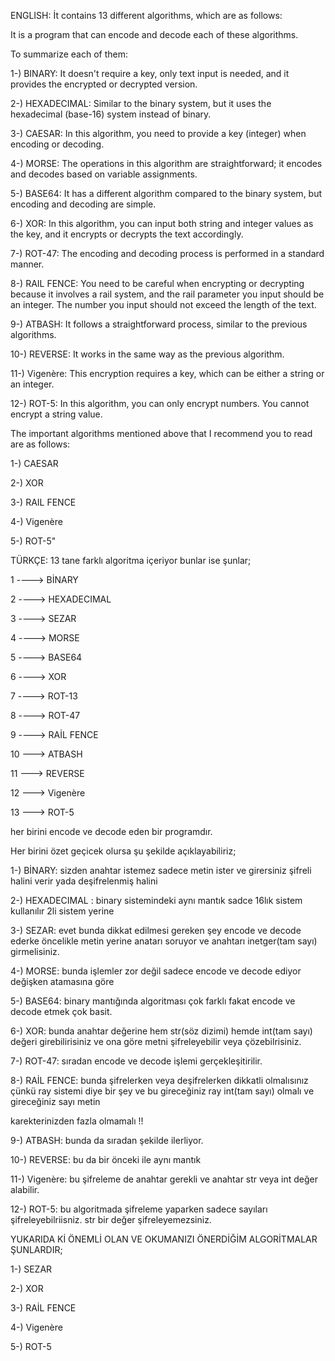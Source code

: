 ENGLISH: İt contains 13 different algorithms, which are as follows:

It is a program that can encode and decode each of these algorithms.

To summarize each of them:

1-) BINARY: It doesn't require a key, only text input is needed, and it provides the encrypted or decrypted version.

2-) HEXADECIMAL: Similar to the binary system, but it uses the hexadecimal (base-16) system instead of binary.

3-) CAESAR: In this algorithm, you need to provide a key (integer) when encoding or decoding.

4-) MORSE: The operations in this algorithm are straightforward; it encodes and decodes based on variable assignments.

5-) BASE64: It has a different algorithm compared to the binary system, but encoding and decoding are simple.

6-) XOR: In this algorithm, you can input both string and integer values as the key, and it encrypts or decrypts the text accordingly.

7-) ROT-47: The encoding and decoding process is performed in a standard manner.

8-) RAIL FENCE: You need to be careful when encrypting or decrypting because it involves a rail system, and the rail parameter you input should be an integer. The number you input should not exceed the length of the text.

9-) ATBASH: It follows a straightforward process, similar to the previous algorithms.

10-) REVERSE: It works in the same way as the previous algorithm.

11-) Vigenère: This encryption requires a key, which can be either a string or an integer.

12-) ROT-5: In this algorithm, you can only encrypt numbers. You cannot encrypt a string value.

The important algorithms mentioned above that I recommend you to read are as follows:

1-) CAESAR

2-) XOR

3-) RAIL FENCE

4-) Vigenère

5-) ROT-5"

TÜRKÇE: 13 tane farklı algoritma içeriyor bunlar ise şunlar;

1 ----> BİNARY

2 ----> HEXADECIMAL

3 ----> SEZAR

4 ----> MORSE

5 ----> BASE64

6 ----> XOR

7 ----> ROT-13

8 ----> ROT-47

9 ----> RAİL FENCE

10 ---> ATBASH

11 ---> REVERSE

12 ---> Vigenère

13 ---> ROT-5

her birini encode ve decode eden bir programdır.

Her birini özet geçicek olursa şu şekilde açıklayabiliriz;

1-) BİNARY: sizden anahtar istemez sadece metin ister ve girersiniz şifreli halini verir yada deşifrelenmiş halini

2-) HEXADECIMAL : binary sistemindeki aynı mantık sadce 16lık sistem kullanılır 2li sistem yerine

3-) SEZAR: evet bunda dikkat edilmesi gereken şey encode ve decode ederke öncelikle metin yerine anatarı soruyor ve anahtarı inetger(tam sayı) girmelisiniz.

4-) MORSE: bunda işlemler zor değil sadece encode ve decode ediyor değişken atamasına göre

5-) BASE64: binary mantığında algoritması çok farklı fakat encode ve decode etmek çok basit.

6-) XOR: bunda anahtar değerine hem str(söz dizimi) hemde int(tam sayı) değeri girebilirisiniz ve ona göre metni şifreleyebilir veya çözebilrisiniz.

7-) ROT-47: sıradan encode ve decode işlemi gerçekleşitirilir.

8-) RAİL FENCE: bunda şifrelerken veya deşifrelerken dikkatli olmalısınız çünkü ray sistemi diye bir şey ve bu gireceğiniz ray int(tam sayı) olmalı ve gireceğiniz sayı metin

karekterinizden fazla olmamalı !!

9-) ATBASH: bunda da sıradan şekilde ilerliyor.

10-) REVERSE: bu da bir önceki ile aynı mantık

11-) Vigenère: bu şifreleme de anahtar gerekli ve anahtar str veya int değer alabilir.

12-) ROT-5: bu algoritmada şifreleme yaparken sadece sayıları şifreleyebilriisniz. str bir değer şifreleyemezsiniz.

YUKARIDA Kİ ÖNEMLİ OLAN VE OKUMANIZI ÖNERDİĞİM ALGORİTMALAR ŞUNLARDIR;

1-) SEZAR

2-) XOR

3-) RAİL FENCE

4-) Vigenère

5-) ROT-5
